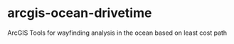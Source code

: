 # arcgis-ocean-drivetime
ArcGIS Tools for wayfinding analysis in the ocean based on least cost path
